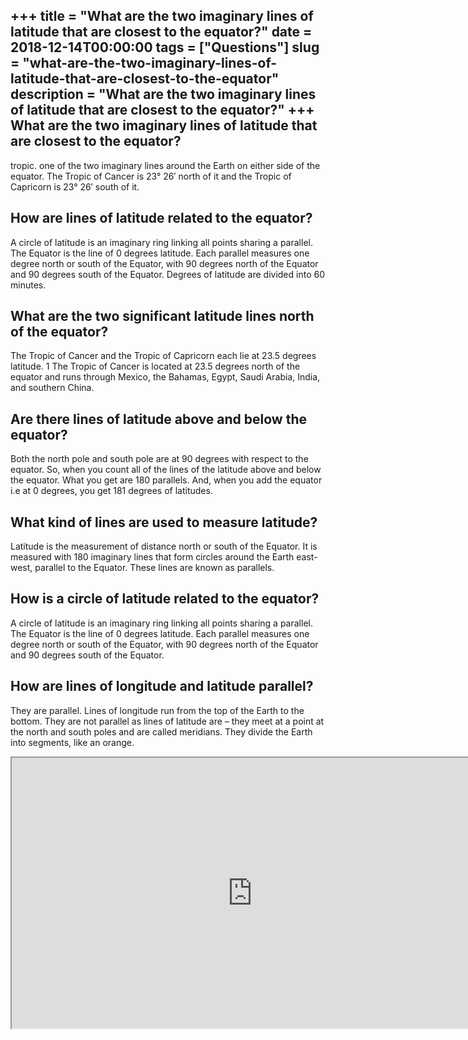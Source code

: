 +++
title = "What are the two imaginary lines of latitude that are closest to the equator?"
date = 2018-12-14T00:00:00
tags = ["Questions"]
slug = "what-are-the-two-imaginary-lines-of-latitude-that-are-closest-to-the-equator"
description = "What are the two imaginary lines of latitude that are closest to the equator?"
+++
What are the two imaginary lines of latitude that are closest to the equator?
-----------------------------------------------------------------------------

tropic. one of the two imaginary lines around the Earth on either side of the equator. The Tropic of Cancer is 23° 26′ north of it and the Tropic of Capricorn is 23° 26′ south of it.

How are lines of latitude related to the equator?
-------------------------------------------------

A circle of latitude is an imaginary ring linking all points sharing a parallel. The Equator is the line of 0 degrees latitude. Each parallel measures one degree north or south of the Equator, with 90 degrees north of the Equator and 90 degrees south of the Equator. Degrees of latitude are divided into 60 minutes.

What are the two significant latitude lines north of the equator?
-----------------------------------------------------------------

The Tropic of Cancer and the Tropic of Capricorn each lie at 23.5 degrees latitude. 1﻿ The Tropic of Cancer is located at 23.5 degrees north of the equator and runs through Mexico, the Bahamas, Egypt, Saudi Arabia, India, and southern China.

Are there lines of latitude above and below the equator?
--------------------------------------------------------

Both the north pole and south pole are at 90 degrees with respect to the equator. So, when you count all of the lines of the latitude above and below the equator. What you get are 180 parallels. And, when you add the equator i.e at 0 degrees, you get 181 degrees of latitudes.

What kind of lines are used to measure latitude?
------------------------------------------------

Latitude is the measurement of distance north or south of the Equator. It is measured with 180 imaginary lines that form circles around the Earth east-west, parallel to the Equator. These lines are known as parallels.

How is a circle of latitude related to the equator?
---------------------------------------------------

A circle of latitude is an imaginary ring linking all points sharing a parallel. The Equator is the line of 0 degrees latitude. Each parallel measures one degree north or south of the Equator, with 90 degrees north of the Equator and 90 degrees south of the Equator.

How are lines of longitude and latitude parallel?
-------------------------------------------------

They are parallel. Lines of longitude run from the top of the Earth to the bottom. They are not parallel as lines of latitude are – they meet at a point at the north and south poles and are called meridians. They divide the Earth into segments, like an orange.

<iframe allow="accelerometer; autoplay; clipboard-write; encrypted-media; gyroscope; picture-in-picture" allowfullscreen="" class="__youtube_prefs__  epyt-is-override  no-lazyload" data-no-lazy="1" data-origheight="433" data-origwidth="770" data-skipgform_ajax_framebjll="" height="433" id="_ytid_19591" loading="lazy" src="https://www.youtube.com/embed/ylbwNtB_8x8?enablejsapi=1&autoplay=0&cc_load_policy=0&cc_lang_pref=&iv_load_policy=1&loop=0&modestbranding=0&rel=1&fs=1&playsinline=0&autohide=2&theme=dark&color=red&controls=1&" title="YouTube player" width="770"></iframe>